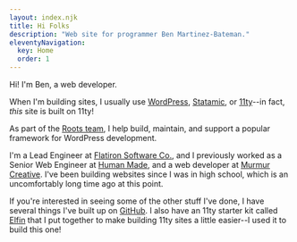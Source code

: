 ```yaml
---
layout: index.njk
title: Hi Folks
description: "Web site for programmer Ben Martinez-Bateman."
eleventyNavigation:
  key: Home
  order: 1
---
```


Hi! I'm Ben, a web developer.

When I'm building sites, I usually use [WordPress](https://wordpress.org), [Statamic](https://statamic.com), or [11ty](https://www.11ty.dev/)--in fact, *this* site is built on 11ty!

As part of the [Roots team](https:roots.io), I help build, maintain, and support a popular framework for WordPress development.

I'm a Lead Engineer at [Flatiron Software Co.](https://www.flatiron.software/), and I previously worked as a Senior Web Engineer at [Human Made](https://humanmade.com), and a web developer at [Murmur Creative](https://murmurcreative.com). I've been building websites since I was in high school, which is an uncomfortably long time ago at this point.

If you're interested in seeing some of the other stuff I've done, I have several things I've built up on [GitHub](https://www.github.com/alwaysblank). I also have an 11ty starter kit called [Elfin](https://11in.alwaysblank.dev) that I put together to make building 11ty sites a little easier--I used it to build this one!
